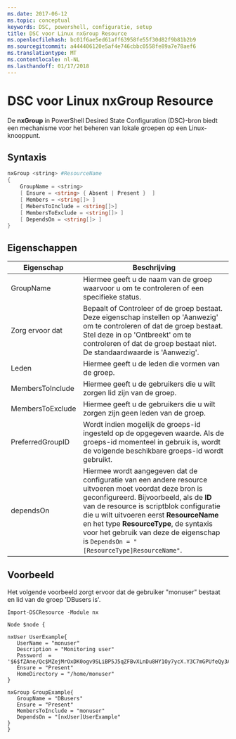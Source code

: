 ```yaml
---
ms.date: 2017-06-12
ms.topic: conceptual
keywords: DSC, powershell, configuratie, setup
title: DSC voor Linux nxGroup Resource
ms.openlocfilehash: bc01f6ae5ed61aff63958fe55f30d82f9b81b2b9
ms.sourcegitcommit: a444406120e5af4e746cbbc0558fe89a7e78aef6
ms.translationtype: MT
ms.contentlocale: nl-NL
ms.lasthandoff: 01/17/2018
---
```

# <a name="dsc-for-linux-nxgroup-resource"></a>DSC voor Linux nxGroup Resource

De **nxGroup** in PowerShell Desired State Configuration (DSC)-bron biedt een mechanisme voor het beheren van lokale groepen op een Linux-knooppunt.

## <a name="syntax"></a>Syntaxis

```powershell
nxGroup <string> #ResourceName
{
    GroupName = <string>
    [ Ensure = <string> { Absent | Present }  ]
    [ Members = <string[]> ]
    [ MebersToInclude = <string[]>]
    [ MembersToExclude = <string[]> ]
    [ DependsOn = <string[]> ]
}

```

## <a name="properties"></a>Eigenschappen

|  Eigenschap |  Beschrijving | 
|---|---|
| GroupName| Hiermee geeft u de naam van de groep waarvoor u om te controleren of een specifieke status.| 
| Zorg ervoor dat| Bepaalt of Controleer of de groep bestaat. Deze eigenschap instellen op 'Aanwezig' om te controleren of dat de groep bestaat. Stel deze in op 'Ontbreekt' om te controleren of dat de groep bestaat niet. De standaardwaarde is 'Aanwezig'.| 
| Leden| Hiermee geeft u de leden die vormen van de groep.| 
| MembersToInclude| Hiermee geeft u de gebruikers die u wilt zorgen lid zijn van de groep.| 
| MembersToExclude| Hiermee geeft u de gebruikers die u wilt zorgen zijn geen leden van de groep.| 
| PreferredGroupID| Wordt indien mogelijk de groeps-id ingesteld op de opgegeven waarde. Als de groeps-id momenteel in gebruik is, wordt de volgende beschikbare groeps-id wordt gebruikt.| 
| dependsOn | Hiermee wordt aangegeven dat de configuratie van een andere resource uitvoeren moet voordat deze bron is geconfigureerd. Bijvoorbeeld, als de **ID** van de resource is scriptblok configuratie die u wilt uitvoeren eerst **ResourceName** en het type **ResourceType**, de syntaxis voor het gebruik van deze de eigenschap is `DependsOn = "[ResourceType]ResourceName"`.| 

## <a name="example"></a>Voorbeeld

Het volgende voorbeeld zorgt ervoor dat de gebruiker "monuser" bestaat en lid van de groep 'DBusers is'.

```
Import-DSCResource -Module nx 

Node $node {

nxUser UserExample{
   UserName = "monuser"
   Description = "Monitoring user"
   Password  =    '$6$fZAne/Qc$MZejMrOxDK0ogv9SLiBP5J5qZFBvXLnDu8HY1Oy7ycX.Y3C7mGPUfeQy3A82ev3zIabhDQnj2ayeuGn02CqE/0'
   Ensure = "Present"
   HomeDirectory = "/home/monuser"
}
 
nxGroup GroupExample{
   GroupName = "DBusers"
   Ensure = "Present"
   MembersToInclude = "monuser"
   DependsOn = "[nxUser]UserExample"            
}
}
```

